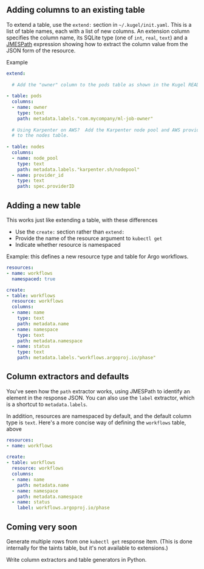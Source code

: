 
## Adding columns to an existing table

To extend a table, use the `extend:` section in `~/.kugel/init.yaml`.  This is a list of table names,
each with a list of new columns.  An extension column specifies the column name, its
SQLite type (one of `int`, `real`, `text`) and a [JMESPath](https://jmespath.org/)
expression showing how to extract the column value from the JSON form of the resource.

Example

```yaml
extend:
  
  # Add the "owner" column to the pods table as shown in the Kugel README
  
- table: pods
  columns:
  - name: owner
    type: text
    path: metadata.labels."com.mycompany/ml-job-owner"
        
  # Using Karpenter on AWS?  Add the Karpenter node pool and AWS provider ID
  # to the nodes table.
  
- table: nodes
  columns:
  - name: node_pool
    type: text
    path: metadata.labels."karpenter.sh/nodepool"
  - name: provider_id
    type: text
    path: spec.providerID
```

## Adding a new table

This works just like extending a table, with these differences
* Use the `create:` section rather than `extend:`
* Provide the name of the resource argument to `kubectl get`
* Indicate whether resource is namespaced

Example: this defines a new resource type and table for Argo workflows.

```yaml
resources:
- name: workflows
  namespaced: true

create:
- table: workflows
  resource: workflows
  columns:
  - name: name
    type: text
    path: metadata.name
  - name: namespace
    type: text
    path: metadata.namespace
  - name: status
    type: text
    path: metadata.labels."workflows.argoproj.io/phase"
```

## Column extractors and defaults

You've seen how the `path` extractor works, using JMESPath to identify an element in
the response JSON.  You can also use the `label` extractor, which is a shortcut to
`metadata.labels`.

In addition, resources are namespaced by default, and the default column type is `text`.
Here's a more concise way of defining the `workflows` table, above

```yaml
resources:
- name: workflows
  
create:
- table: workflows
  resource: workflows
  columns:
  - name: name
    path: metadata.name
  - name: namespace
    path: metadata.namespace
  - name: status
    label: workflows.argoproj.io/phase
```

## Coming very soon

Generate multiple rows from one `kubectl get` response item.
(This is done internally for the taints table, but it's not available to extensions.)

Write column extractors and table generators in Python.